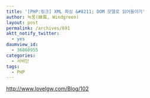 ```yaml
---
title: '[PHP:링크] XML 파싱 &#8211; DOM 모델로 읽어들이기'
author: 녹풍(綠風, Windgreen)
layout: post
permalink: /archives/691
aktt_notify_twitter:
  - yes
daumview_id:
  - 36860955
categories:
  - 서버단
tags:
  - PHP
---
```

<a href="http://www.lovelgw.com/Blog/102" target="_blank">http://www.lovelgw.com/Blog/102</a>